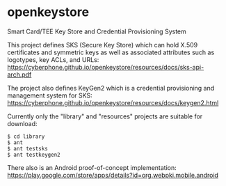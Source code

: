 # openkeystore
Smart Card/TEE Key Store and Credential Provisioning System

This project defines SKS (Secure Key Store) which can hold X.509 certificates
and symmetric keys as well as associated attributes such as logotypes, key ACLs, and URLs:<br>
https://cyberphone.github.io/openkeystore/resources/docs/sks-api-arch.pdf

The project also defines KeyGen2 which is a credential provisioning and management system
for SKS:<br>
https://cyberphone.github.io/openkeystore/resources/docs/keygen2.html

Currently only the "library" and "resources" projects are suitable for download:
```
$ cd library
$ ant
$ ant testsks
$ ant testkeygen2
```
There also is an Android proof-of-concept implementation:<br>
https://play.google.com/store/apps/details?id=org.webpki.mobile.android
